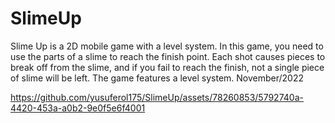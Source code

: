# SlimeUp
 Slime Up is a 2D mobile game with a level system. In this game, you need to use the parts of a slime to reach the finish point. Each shot causes pieces to break off from the slime, and if you fail to reach the finish, not a single piece of slime will be left. The game features a level system. November/2022


https://github.com/yusuferol175/SlimeUp/assets/78260853/5792740a-4420-453a-a0b2-9e0f5e6f4001

